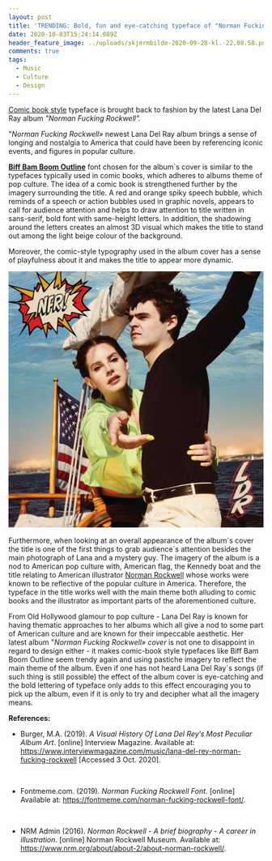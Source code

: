 ```yaml
---
layout: post
title: 'TRENDING: Bold, fun and eye-catching typeface of "Norman Fucking Rockwell" '
date: 2020-10-03T15:24:14.089Z
header_feature_image: ../uploads/skjermbilde-2020-09-28-kl.-22.08.58.png
comments: true
tags:
  - Music
  - Culture
  - Design
---
```

[Comic book style](https://www.interviewmagazine.com/music/lana-del-rey-norman-fucking-rockwell) typeface is brought back to fashion by the latest Lana Del Ray album *"Norman Fucking Rockwell".* 

"*Norman Fucking Rockwell»* newest Lana Del Ray album brings a sense of longing and nostalgia to America that could have been by referencing iconic events, and figures in popular culture. 

**[Biff Bam Boom Outline](https://fontmeme.com/norman-fucking-rockwell-font/)** font chosen for the album`s cover is similar to the typefaces typically used in comic books, which adheres to albums theme of pop culture. The idea of a comic book is strengthened further by the imagery surrounding the title. A red and orange spiky speech bubble, which reminds of a speech or action bubbles used in graphic novels, appears to call for audience attention and helps to draw attention to title written in sans-serif, bold font with same-height letters. In addition, the shadowing around the letters creates an almost 3D visual which makes the title to stand out among the light beige colour of the background. 

Moreover, the comic-style typography used in the album cover has a sense of playfulness about it and makes the title to appear more dynamic.

![The cover of a new Lana Del Ray album](../uploads/120184197_896342537556287_3530094835240035398_n.jpg)

Furthermore, when looking at an overall appearance of the album\`s cover the title is one of the first things to grab audience\`s attention besides the main photograph of Lana and a mystery guy. The imagery of the album is a nod to American pop culture with, American flag, the Kennedy boat and the title relating to American illustrator [Norman Rockwell](applewebdata://97DDD0F2-F473-4719-8683-E456F267E9AB/-%20https:/www.nrm.org/about/about-2/about-norman-rockwell) whose works were known to be reflective of the popular culture in America. Therefore, the typeface in the title works well with the main theme both alluding to comic books and the illustrator as important parts of the aforementioned culture.

From Old Hollywood glamour to pop culture - Lana Del Ray is known for having thematic approaches to her albums which all give a nod to some part of American culture and are known for their impeccable aesthetic. Her latest album "*Norman Fucking Rockwell» cover* is not one to disappoint in regard to design either - it makes comic-book style typefaces like Biff Bam Boom Outline seem trendy again and using pastiche imagery to reflect the main theme of the album. Even if one has not heard Lana Del Ray`s songs (if such thing is still possible) the effect of the album cover is eye-catching and the bold lettering of typeface only adds to this effect encouraging you to pick up the album, even if it is only to try and decipher what all the imagery means.

**References:**

* Burger, M.A. (2019). *A Visual History Of Lana Del Rey’s Most Peculiar Album Art*. \[online] Interview Magazine. Available at: https://www.interviewmagazine.com/music/lana-del-rey-norman-fucking-rockwell \[Accessed 3 Oct. 2020].

‌

* Fontmeme.com. (2019). *Norman Fucking Rockwell Font*. \[online] Available at: https://fontmeme.com/norman-fucking-rockwell-font/.

‌

* NRM Admin (2016). *Norman Rockwell - A brief biography - A career in illustration*. \[online] Norman Rockwell Museum. Available at: https://www.nrm.org/about/about-2/about-norman-rockwell/.